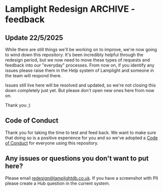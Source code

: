 # Lamplight Redesign ARCHIVE - feedback

## Update 22/5/2025

While there are still things we'll be working on to improve, we're now going to wind down this repository. It's been incredibly helpful through the redesign period, but we now need to move these types of requests and feedback into our "everyday" processes. From now on, if you identify any issues please raise them in the Help system of Lamplight and someone in the team will respond there. 

Issues still live here will be resolved and updated, so we're not closing this down completely just yet. But please don't open new ones here from now on.

Thank you ;)


## Code of Conduct

Thank you for taking the time to test and feed back. We want to make sure that doing so is a positive experience for you and so we've adopted a [Code of Conduct](https://github.com/LamplightCRM/feedback?tab=coc-ov-file#readme) for everyone using this repository.

## Any issues or questions you don't want to put here?

Please email redesign@lamplightdb.co.uk. If you have a screenshot with PII please create a Hub question in the current system.
